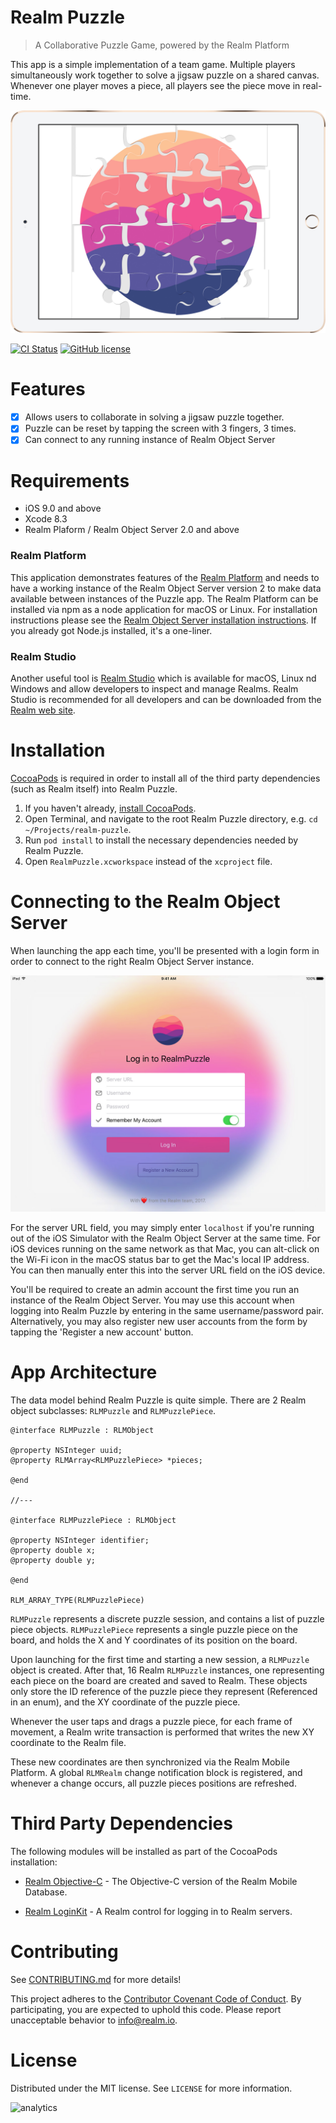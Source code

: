 # Realm Puzzle
> A Collaborative Puzzle Game, powered by the Realm Platform

This app is a simple implementation of a team game. Multiple players simultaneously work together to solve a jigsaw puzzle on a shared canvas. Whenever one player moves a piece, all players see the piece move in real-time.

![Realm Puzzle](screenshot.jpg)

[![CI Status](http://img.shields.io/travis/realm-demos/realm-puzzle.svg?style=flat)](http://api.travis-ci.org/realm-demos/realm-puzzle.svg)
[![GitHub license](https://img.shields.io/badge/license-Apache-blue.svg)](https://raw.githubusercontent.com/realm-demos/realm-puzzle/master/LICENSE)

# Features

- [x] Allows users to collaborate in solving a jigsaw puzzle together.
- [x] Puzzle can be reset by tapping the screen with 3 fingers, 3 times.
- [x] Can connect to any running instance of Realm Object Server

# Requirements

- iOS 9.0 and above
- Xcode 8.3
- Realm Plaform / Realm Object Server 2.0 and above

### Realm Platform

This application demonstrates features of the [Realm Platform](https://realm.io/products/realm-platform/) and needs to have a working instance of the Realm Object Server version 2 to make data available between instances of the Puzzle app. The Realm Platform can be installed via npm as a node application for macOS or Linux. For installation instructions please see the [Realm Object Server installation instructions](https://realm.io/docs/get-started/installation/developer-edition/). If you already got Node.js installed, it's a one-liner.

### Realm Studio
Another useful tool is [Realm Studio](https://realm.io/products/realm-studio/) which is available for macOS, Linux nd Windows and allow developers to inspect and manage Realms. Realm Studio is recommended for all developers and can be downloaded from the [Realm web site](https://realm.io/products/realm-studio/).


# Installation

[CocoaPods](http://cocoapods.org/) is required in order to install all of the third party dependencies (such as Realm itself) into Realm Puzzle.

1. If you haven't already, [install CocoaPods](https://guides.cocoapods.org/using/getting-started.html).
2. Open Terminal, and navigate to the root Realm Puzzle directory, e.g. `cd ~/Projects/realm-puzzle`.
3. Run `pod install` to install the necessary dependencies needed by Realm Puzzle.
4. Open `RealmPuzzle.xcworkspace` instead of the `xcproject` file.

# Connecting to the Realm Object Server

When launching the app each time, you'll be presented with a login form in order to connect to the right Realm Object Server instance.

![Realm Puzzle](login.jpg)

For the server URL field, you may simply enter `localhost` if you're running out of the iOS Simulator with the Realm Object Server at the same time. For iOS devices running on the same network as that Mac, you can alt-click on the Wi-Fi icon in the macOS status bar to get the Mac's local IP address. You can then manually enter this into the server URL field on the iOS device.

You'll be required to create an admin account the first time you run an instance of the Realm Object Server. You may use this account when logging into Realm Puzzle by entering in the same username/password pair. Alternatively, you may also register new user accounts from the form by tapping the 'Register a new account' button.

# App Architecture

The data model behind Realm Puzzle is quite simple. There are 2 Realm object subclasses: `RLMPuzzle` and `RLMPuzzlePiece`.

```objc
@interface RLMPuzzle : RLMObject

@property NSInteger uuid;
@property RLMArray<RLMPuzzlePiece> *pieces;

@end

//---

@interface RLMPuzzlePiece : RLMObject

@property NSInteger identifier;
@property double x;
@property double y;

@end

RLM_ARRAY_TYPE(RLMPuzzlePiece)
```

`RLMPuzzle` represents a discrete puzzle session, and contains a list of puzzle piece objects. `RLMPuzzlePiece` represents a single puzzle piece on the board, and holds the X and Y coordinates of its position on the board.

Upon launching for the first time and starting a new session, a `RLMPuzzle` object is created. After that, 16 Realm `RLMPuzzle` instances, one representing each piece on the board are created and saved to Realm. These objects only store the ID reference of the puzzle piece they represent (Referenced in an enum), and the XY coordinate of the puzzle piece.

Whenever the user taps and drags a puzzle piece, for each frame of movement, a Realm write transaction is performed that writes the new XY coordinate to the Realm file.

These new coordinates are then synchronized via the Realm Mobile Platform. A global `RLMRealm` change notification block is registered, and whenever a change occurs, all puzzle pieces positions are refreshed.

# Third Party Dependencies

The following modules will be installed as part of the CocoaPods installation:

- [Realm Objective-C](https://realm.io) - The Objective-C version of the Realm Mobile Database.

- [Realm LoginKit](https://github.com/realm-demos/realm-loginkit) - A Realm control for logging in to Realm servers.

# Contributing

See [CONTRIBUTING.md](CONTRIBUTING.md) for more details!

This project adheres to the [Contributor Covenant Code of Conduct](https://realm.io/conduct/). By participating, you are expected to uphold this code. Please report unacceptable behavior to [info@realm.io](mailto:info@realm.io).

# License

Distributed under the MIT license. See ``LICENSE`` for more information.

![analytics](https://ga-beacon.appspot.com/UA-50247013-2/{{repo_name}}/README?pixel)
